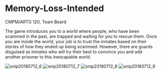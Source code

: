 # Memory-Loss-Intended
CMPM/ARTG 120, Team Beard


The game introduces you to a world where people, who have been scammed in the past, are trapped and waiting for you to rescue them. Once you are inside the world, your job is to trust the inmates based on their stories of how they ended up being scammed. However, there are guards disguised as inmates who will try their best to convince you and add another prisoner to this inescapable world.

![snip20180712_6](https://user-images.githubusercontent.com/16966560/42667279-56dd80a4-85ff-11e8-8149-67dffbe1d683.png)
![snip20180712_7](https://user-images.githubusercontent.com/16966560/42667280-56f2f524-85ff-11e8-80f4-914ce4f47659.png)
![snip20180712_8](https://user-images.githubusercontent.com/16966560/42667281-572195e6-85ff-11e8-9c9b-c18b7de0fc51.png)
![snip20180712_9](https://user-images.githubusercontent.com/16966560/42667282-57379904-85ff-11e8-94b4-7ea356bc9890.png)

